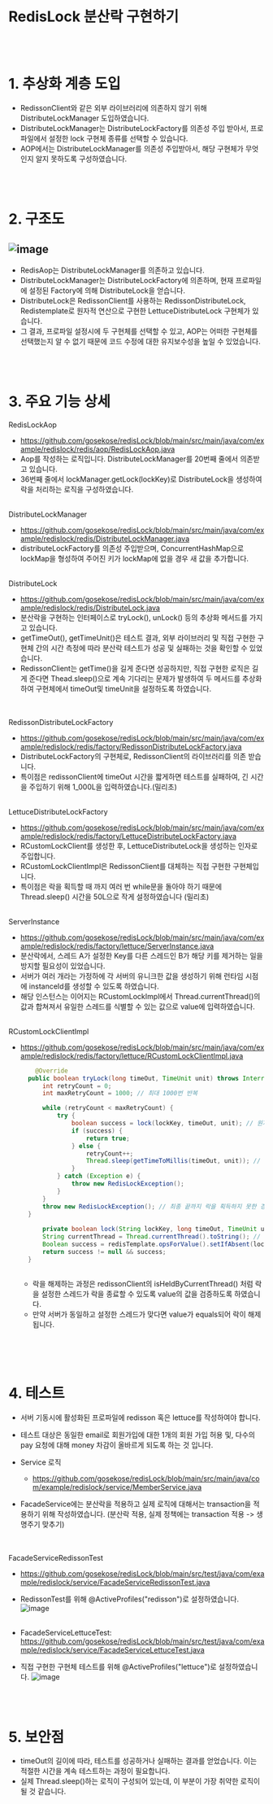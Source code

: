 RedisLock 분산락 구현하기
======================
<br/><br/>
# 1. 추상화 계층 도입
- RedissonClient와 같은 외부 라이브러리에 의존하지 않기 위해 DistributeLockManager 도입하였습니다.
- DistributeLockManager는 DistributeLockFactory를 의존성 주입 받아서, 프로파일에서 설정한 lock 구현체 종류를 선택할 수 있습니다.
- AOP에서는 DistributeLockManager를 의존성 주입받아서, 해당 구현체가 무엇인지 알지 못하도록 구성하였습니다.

<br/><br/>
# 2. 구조도
## ![image](https://github.com/gosekose/redisLock/assets/88478829/0b42d37b-f522-4334-b738-97928772dec3)
- RedisAop는 DistributeLockManager를 의존하고 있습니다. 
- DistributeLockManager는 DistributeLockFactory에 의존하며, 현재 프로파일에 설정된 Factory에 의해 DistributeLock을 얻습니다. 
- DistributeLock은 RedissonClient를 사용하는 RedissonDistributeLock, Redistemplate로 원자적 연산으로 구현한 LettuceDistributeLock 구현체가 있습니다. 
- 그 결과, 프로파일 설정시에 두 구현체를 선택할 수 있고, AOP는 어떠한 구현체를 선택했는지 알 수 없기 때문에 코드 수정에 대한 유지보수성을 높일 수 있었습니다. 

<br/><br/>
# 3. 주요 기능 상세

RedisLockAop
- https://github.com/gosekose/redisLock/blob/main/src/main/java/com/example/redislock/redis/aop/RedisLockAop.java
- Aop를 작성하는 로직입니다. DistributeLockManager를 20번째 줄에서 의존받고 있습니다. 
- 36번째 줄에서 lockManager.getLock(lockKey)로 DistributeLock을 생성하여 락을 처리하는 로직을 구성하였습니다.
<br/><br/>

DistributeLockManager
- https://github.com/gosekose/redisLock/blob/main/src/main/java/com/example/redislock/redis/DistributeLockManager.java
- distributeLockFactory를 의존성 주입받으며, ConcurrentHashMap으로 lockMap을 형성하여 주어진 키가 lockMap에 없을 경우 새 값을 추가합니다. 
<br/><br/>
  
DistributeLock
- https://github.com/gosekose/redisLock/blob/main/src/main/java/com/example/redislock/redis/DistributeLock.java
- 분산락을 구현하는 인터페이스로 tryLock(), unLock() 등의 추상화 메서드를 가지고 있습니다.
- getTimeOut(), getTimeUnit()은 테스트 결과, 외부 라이브러리 및 직접 구현한 구현체 간의 시간 측정에 따라 분산락 테스트가 성공 및 실패하는 것을 확인할 수 있었습니다.
- RedissonClient는 getTime()을 길게 준다면 성공하지만, 직접 구현한 로직은 길게 준다면 Thead.sleep()으로 계속 기다리는 문제가 발생하여 두 메서드를 추상화하여 구현체에서 timeOut및 timeUnit을 설정하도록 하였습니다.    
<br/><br/>
 
RedissonDistributeLockFactory
- https://github.com/gosekose/redisLock/blob/main/src/main/java/com/example/redislock/redis/factory/RedissonDistributeLockFactory.java
- DistributeLockFactory의 구현체로, RedissonClient의 라이브러리를 의존 받습니다.
- 특이점은 redissonClient에 timeOut 시간을 짧게하면 테스트를 실패하여, 긴 시간을 주입하기 위해 1_000L을 입력하였습니다.(밀리초)
<br/><br/>

LettuceDistributeLockFactory
- https://github.com/gosekose/redisLock/blob/main/src/main/java/com/example/redislock/redis/factory/LettuceDistributeLockFactory.java
- RCustomLockClient를 생성한 후,  LettuceDistributeLock을 생성하는 인자로 주입합니다.
- RCustomLockClientImpl은 RedissonClient를 대체하는 직접 구현한 구현체입니다.
- 특이점은 락을 획득할 때 까지 여러 번 while문을 돌아야 하기 때문에 Thread.sleep() 시간을 50L으로 작게 설정하였습니다 (밀리초)
<br/><br/>

ServerInstance
- https://github.com/gosekose/redisLock/blob/main/src/main/java/com/example/redislock/redis/factory/lettuce/ServerInstance.java
- 분산락에서, 스레드 A가 설정한 Key를 다른 스레드인 B가 해당 키를 제거하는 일을 방지할 필요성이 있었습니다.
- 서버가 여러 개라는 가정하에 각 서버의 유니크한 값을 생성하기 위해 런타임 시점에 instanceId를 생성할 수 있도록 하였습니다.
- 해당 인스턴스는 이어지는 RCustomLockImpl에서 Thread.currentThread()의 값과 합쳐져서 유일한 스레드를 식별할 수 있는 값으로 value에 입력하였습니다.
<br/><br/>

RCustomLockClientImpl
- https://github.com/gosekose/redisLock/blob/main/src/main/java/com/example/redislock/redis/factory/lettuce/RCustomLockClientImpl.java
  ``` java
      @Override
    public boolean tryLock(long timeOut, TimeUnit unit) throws InterruptedException {
        int retryCount = 0;
        int maxRetryCount = 1000; // 최대 1000번 반복

        while (retryCount < maxRetryCount) {
            try {
                boolean success = lock(lockKey, timeOut, unit); // 원자적 연산으로 lock을 가지고 있는지 판단하는 로직
                if (success) {
                    return true;
                } else {
                    retryCount++;
                    Thread.sleep(getTimeToMillis(timeOut, unit)); // 앞서 설정한 timeOut만큼 기다리기
                }
            } catch (Exception e) {
                throw new RedisLockException();
            }
        }
        throw new RedisLockException(); // 최종 끝까지 락을 획득하지 못한 경우 예외 발생
    }
    
        private boolean lock(String lockKey, long timeOut, TimeUnit unit) { 
        String currentThread = Thread.currentThread().toString(); // 현재 스레드 번호로 유일한 식별자 값을 value에 넣기 위함 
        Boolean success = redisTemplate.opsForValue().setIfAbsent(lockKey, serverInstance.getInstanceId() + currentThread, timeOut, unit); // setIfAbsent로 redis에 대한 원자적 연산 실행
        return success != null && success; 
    }
    
  ```
    
  - 락을 해제하는 과정은 redissonClient의 isHeldByCurrentThread() 처럼 락을 설정한 스레드가 락을 종료할 수 있도록 value의 값을 검증하도록 하였습니다.
  - 만약 서버가 동일하고 설정한 스레드가 맞다면 value가 equals되어 락이 해제됩니다.
<br/><br/>

<br/><br/>
# 4. 테스트
  - 서버 기동시에 활성화된 프로파일에 redisson 혹은 lettuce를 작성하여야 합니다.
  - 테스트 대상은 동일한 email로 회원가입에 대한 1개의 회원 가입 허용 및, 다수의 pay 요청에 대해 money 차감이 올바르게 되도록 하는 것 입니다.
  
  - Service 로직
    - https://github.com/gosekose/redisLock/blob/main/src/main/java/com/example/redislock/service/MemberService.java
  
  - FacadeService에는 분산락을 적용하고 실제 로직에 대해서는 transaction을 적용하기 위해 작성하였습니다. (분산락 적용, 실제 정책에는 transaction 적용 -> 생명주기 맞추기)

  <br/><br/>
  FacadeServiceRedissonTest
  - https://github.com/gosekose/redisLock/blob/main/src/test/java/com/example/redislock/service/FacadeServiceRedissonTest.java
  - RedissonTest를 위해 @ActiveProfiles("redisson")로 설정하였습니다.
  ![image](https://github.com/gosekose/redisLock/assets/88478829/6e51fed4-906c-43b7-a8f0-4cdc875088f7)
  <br/><br/>

  - FacadeServiceLettuceTest: https://github.com/gosekose/redisLock/blob/main/src/test/java/com/example/redislock/service/FacadeServiceLettuceTest.java
  - 직접 구현한 구현체 테스트를 위해  @ActiveProfiles("lettuce")로 설정하였습니다.
  ![image](https://github.com/gosekose/redisLock/assets/88478829/43bfd89e-7c3b-4f1f-8588-e3932f162359)

<br/><br/>
# 5. 보안점
  - timeOut의 길이에 따라, 테스트를 성공하거나 실패하는 결과를 얻었습니다. 이는 적절한 시간을 계속 테스트하는 과정이 필요합니다.
  - 실제 Thread.sleep()하는 로직이 구성되어 있는데, 이 부분이 가장 취약한 로직이 될 것 같습니다.

